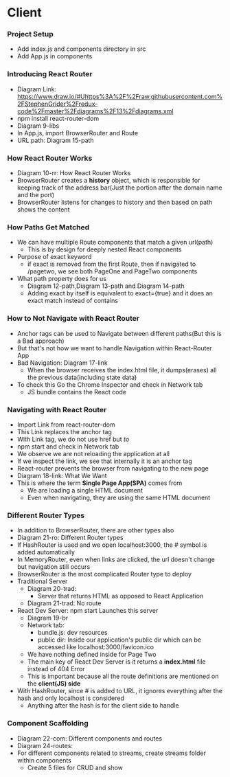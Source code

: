 # Client

### Project Setup
* Add index.js and components directory in src
* Add App.js in components

### Introducing React Router
* Diagram Link: https://www.draw.io/#Uhttps%3A%2F%2Fraw.githubusercontent.com%2FStephenGrider%2Fredux-code%2Fmaster%2Fdiagrams%2F13%2Fdiagrams.xml
* npm install react-router-dom
* Diagram 9-libs
* In App.js, import BrowserRouter and Route
* URL path: Diagram 15-path

### How React Router Works
* Diagram 10-rr: How React Router Works
* BrowserRouter creates a **history** object, which is responsible for keeping track of the address bar(Just the portion after the domain name and the port)
* BrowserRouter listens for changes to history and then based on path shows the content

### How Paths Get Matched
* We can have multiple Route components that match a given url(path)
    * This is by design for deeply nested React components
* Purpose of exact keyword
    * if exact is removed from the first Route, then if navigated to /pagetwo, we see both PageOne and PageTwo components
* What path property does for us
    * Diagram 12-path,Diagram 13-path and Diagram 14-path
    * Adding exact by itself is equivalent to exact={true} and it does an exact match instead of contains

### How to Not Navigate with React Router
* Anchor tags can be used to Navigate between different paths(But this is a Bad approach)
* But that's not how we want to handle Navigation within React-Router App
* Bad Navigation: Diagram 17-link
    * When the browser receives the index.html file, it dumps(erases) all the previous data(including state data)
* To check this Go the Chrome Inspector and check in Network tab
    * JS bundle contains the React code

### Navigating with React Router
* Import Link from react-router-dom
* This Link replaces the anchor tag
* With Link tag, we do not use href but *to*
* npm start and check in Network tab
* We observe we are not reloading the application at all
* If we inspect the link, we see that internally it is an anchor tag
* React-router prevents the browser from navigating to the new page
* Diagram 18-link: What We Want
* This is where the term **Single Page App(SPA)** comes from
    * We are loading a single HTML document
    * Even when navigating, they are using the same HTML document

### Different Router Types
* In addition to BrowserRouter, there are other types also
* Diagram 21-ro: Different Router types
* If HashRouter is used and we open localhost:3000, the # symbol is added automatically
* In MemoryRouter, even when links are clicked, the url doesn't change but navigation still occurs
* BrowserRouter is the most complicated Router type to deploy
* Traditional Server
    * Diagram 20-trad: 
        * Server that returns HTML as opposed to React Application
    * Diagram 21-trad: No route
* React Dev Server: npm start Launches this server
    * Diagram 19-br
    * Network tab:
        * bundle.js: dev resources
        * public dir: Inside our application's public dir which can be accessed like localhost:3000/favicon.ico
    * We have nothing defined inside for Page Two
    * The main key of React Dev Server is it returns a **index.html** file instead of 404 Error
    * This is important because all the route definitions are mentioned on the **client(JS) side**
* With HashRouter, since # is added to URL, it ignores everything after the hash and only localhost is considered
    * Anything after the hash is for the client side to handle

### Component Scaffolding
* Diagram 22-com: Different components and routes
* Diagram 24-routes: 
* For different components related to streams, create streams folder within components
    * Create 5 files for CRUD and show

